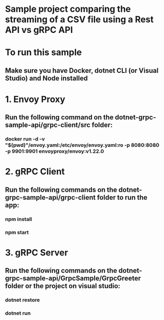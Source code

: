 # Sample project comparing the streaming of a CSV file using a Rest API vs gRPC API


# To run this sample
## Make sure you have Docker, dotnet CLI (or Visual Studio) and Node installed

# 1. Envoy Proxy
## Run the following command on the dotnet-grpc-sample-api/grpc-client/src folder: 
### docker run -d -v "$(pwd)"/envoy.yaml:/etc/envoy/envoy.yaml:ro -p 8080:8080 -p 9901:9901 envoyproxy/envoy:v1.22.0

# 2. gRPC Client
## Run the following commands on the dotnet-grpc-sample-api/grpc-client folder to run the app:
### npm install
### npm start

# 3. gRPC Server
## Run the following commands on the dotnet-grpc-sample-api/GrpcSample/GrpcGreeter folder or the project on visual studio:
### dotnet restore
### dotnet run